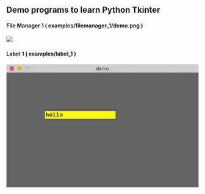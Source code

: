 ## Demo programs to learn Python Tkinter

#### File Manager 1 ( examples/filemanager_1/demo.png )

![](examples/filemanager_1)

#### Label 1 ( examples/label_1 )

![](examples/label_1/demo.png)
